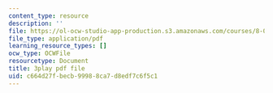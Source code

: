 ```yaml
---
content_type: resource
description: ''
file: https://ol-ocw-studio-app-production.s3.amazonaws.com/courses/8-01sc-classical-mechanics-fall-2016/c664d27fbecb99988ca7d8edf7c6f5c1_H7xmTMQ265s.pdf
file_type: application/pdf
learning_resource_types: []
ocw_type: OCWFile
resourcetype: Document
title: 3play pdf file
uid: c664d27f-becb-9998-8ca7-d8edf7c6f5c1
---
```

